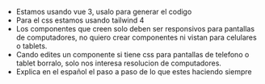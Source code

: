 - Estamos usando vue 3, usalo para generar el codigo
- Para el css estamos usando tailwind 4
- Los componentes que creen solo deben ser responsivos para pantallas de computadores, no quiero crear componentes ni vistan para celulares o tablets.
- Cando edites un componente si tiene css para pantallas de telefono o tablet borralo, solo nos interesa resolucion de computadores.
- Explica en el español el paso a paso de lo que estes haciendo siempre